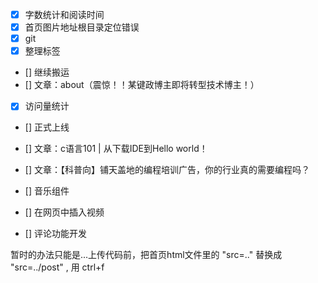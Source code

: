 
- [x] 字数统计和阅读时间
- [x] 首页图片地址根目录定位错误
- [x] git
- [x] 整理标签
- [] 继续搬运
- [] 文章：about（震惊！！某键政博主即将转型技术博主！）
- [x] 访问量统计
- [] 正式上线

- [] 文章：c语言101 | 从下载IDE到Hello world！
- [] 文章：【科普向】铺天盖地的编程培训广告，你的行业真的需要编程吗？
- [] 音乐组件
- [] 在网页中插入视频
- [] 评论功能开发

暂时的办法只能是...上传代码前，把首页html文件里的 "src=.."  替换成 "src=../post" , 用 ctrl+f

